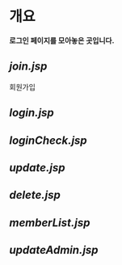 # 개요
**로그인 페이지를 모아놓은 곳입니다.**

## *join.jsp*
회원가입

## *login.jsp*

## *loginCheck.jsp*

## *update.jsp*

## *delete.jsp*

## *memberList.jsp*

## *updateAdmin.jsp*
